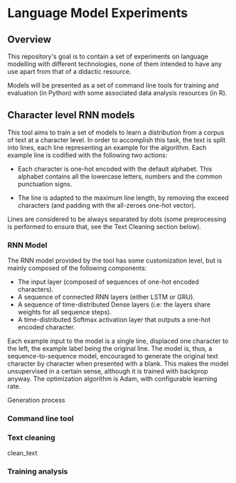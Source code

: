 # Language Model Experiments

## Overview

This repository's goal is to contain a set of experiments on language modelling with
different technologies, none of them intended to have any use apart from that of a
didactic resource.

Models will be presented as a set of command line tools for training and evaluation
(in Python) with some associated data analysis resources (in R).

## Character level RNN models

This tool aims to train a set of models to learn a distribution from a corpus of text 
at a character level. In order to accomplish this task, the text is split into lines,
each line representing an example for the algorithm. Each example line is codified with
the following two actions:

* Each character is one-hot encoded with the default alphabet. This alphabet contains
all the lowercase letters, numbers and the common punctuation signs.

* The line is adapted to the maximum line length, by removing the exceed characters
(and padding with the all-zeroes one-hot vector).

Lines are considered to be always separated by dots (some preprocessing is performed
to ensure that, see the Text Cleaning section below).


### RNN Model

The RNN model provided by the tool has some customization level, but is mainly composed
of the following components:

* The input layer (composed of sequences of one-hot encoded characters).
* A sequence of connected RNN layers (either LSTM or GRU). 
* A sequence of time-distributed Dense layers (i.e: the layers share weights for all
sequence steps).
* A time-distributed Softmax activation layer that outputs a one-hot encoded character.

Each example input to the model is a single line, displaced one character to the left, 
the example label being the original line. The model is, thus, a sequence-to-sequence model,
encouraged to generate the original text character by character when presented with a blank.
This makes the model unsupervised in a certain sense, although it is trained with backprop 
anyway. The optimization algorithm is Adam, with configurable learning rate.


Generation process


### Command line tool



### Text cleaning
clean_text


### Training analysis

